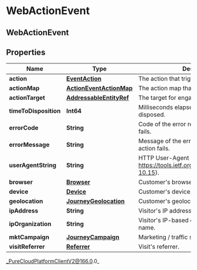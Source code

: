 # WebActionEvent

## WebActionEvent

## Properties

|Name | Type | Description | Notes|
|------------ | ------------- | ------------- | -------------|
| **action** | [**EventAction**](EventAction) | The action that triggered the event. | |
| **actionMap** | [**ActionEventActionMap**](ActionEventActionMap) | The action map that triggered the action. | |
| **actionTarget** | [**AddressableEntityRef**](AddressableEntityRef) | The target for engagement actions. | |
| **timeToDisposition** | **Int64** | Milliseconds elapsed until the action is disposed. | [optional] |
| **errorCode** | **String** | Code of the error returned when the action fails. | [optional] |
| **errorMessage** | **String** | Message of the error returned when the action fails. | [optional] |
| **userAgentString** | **String** | HTTP User-Agent string (see https://tools.ietf.org/html/rfc1945#section-10.15). | |
| **browser** | [**Browser**](Browser) | Customer&#39;s browser. | |
| **device** | [**Device**](Device) | Customer&#39;s device. | |
| **geolocation** | [**JourneyGeolocation**](JourneyGeolocation) | Customer&#39;s geolocation. | [optional] |
| **ipAddress** | **String** | Visitor&#39;s IP address. | [optional] |
| **ipOrganization** | **String** | Visitor&#39;s IP-based organization or ISP name. | [optional] |
| **mktCampaign** | [**JourneyCampaign**](JourneyCampaign) | Marketing / traffic source information. | [optional] |
| **visitReferrer** | [**Referrer**](Referrer) | Visit&#39;s referrer. | [optional] |



_PureCloudPlatformClientV2@166.0.0_
